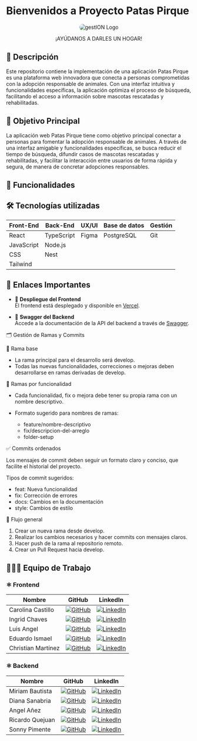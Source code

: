 # Bienvenidos a Proyecto Patas Pirque
  <p align="center">
    <img src="https://i.imgur.com/mtQDDC9.png" alt="gestION Logo"  style="border-radius: 10px;">
    <p align="center">¡AYÚDANOS A DARLES UN HOGAR!</p>
  </p>


## 📄 Descripción

Este repositorio contiene la implementación de una aplicación Patas Pirque es una plataforma web innovadora que conecta a personas comprometidas con la adopción responsable de animales. Con una interfaz intuitiva y funcionalidades específicas, la aplicación optimiza el proceso de búsqueda, facilitando el acceso a información sobre mascotas rescatadas y rehabilitadas.


## 🎯 Objetivo Principal

La aplicación web Patas Pirque tiene como objetivo principal conectar a personas
para fomentar la adopción responsable de animales. A través de una interfaz
amigable y funcionalidades específicas, se busca reducir el tiempo de búsqueda,
difundir casos de mascotas rescatadas y rehabilitadas, y facilitar la interacción
entre usuarios de forma rápida y segura, de manera de concretar adopciones
responsables.

## 🌟 Funcionalidades



## 🛠️ Tecnologías utilizadas

| **Front-End**       | **Back-End**       | **UX/UI**       | **Base de datos** | **Gestión** |
|---------------------|--------------------|-----------------|-------------------|-------------|
| React               | TypeScript         | Figma           | PostgreSQL        | Git         |
| JavaScript          | Node.js            |                 |                   |             |
| CSS                 | Nest               |                 |                   |             |
| Tailwind            |                    |                 |                   |             |

## 🔗 Enlaces Importantes

- 🚀 **Despliegue del Frontend**  
  El frontend está desplegado y disponible en [Vercel](https://patas-pirque.vercel.app/).

- 📄 **Swagger del Backend**  
  Accede a la documentación de la API del backend a través de [Swagger](https://patas-pirque.onrender.com/docs).

🗂️ Gestión de Ramas y Commits

🔀 Rama base

  - La rama principal para el desarrollo será develop.
  - Todas las nuevas funcionalidades, correcciones o mejoras deben desarrollarse en ramas derivadas de develop.

🌿 Ramas por funcionalidad

  - Cada funcionalidad, fix o mejora debe tener su propia rama con un nombre descriptivo.
  - Formato sugerido para nombres de ramas:

    - feature/nombre-descriptivo
    - fix/descripcion-del-arreglo
    - folder-setup

✅ Commits ordenados

  Los mensajes de commit deben seguir un formato claro y conciso, que facilite el historial del proyecto.

  Tipos de commit sugeridos:

  - feat: Nueva funcionalidad
  - fix: Corrección de errores
  - docs: Cambios en la documentación
  - style: Cambios de estilo

🔄 Flujo general

  1. Crear un nueva rama desde develop.
  2. Realizar los cambios necesarios y hacer commits con mensajes claros.
  3. Hacer push de la rama al repositorio remoto.
  4. Crear un Pull Request hacia develop.

## 🧑‍🤝‍🧑 Equipo de Trabajo

### ⚛️ Frontend

| Nombre            | GitHub                                                                                  | LinkedIn                                                                                      |
|-------------------|-----------------------------------------------------------------------------------------|----------------------------------------------------------------------------------------------|
| Carolina Castillo | [![GitHub](https://img.shields.io/badge/GitHub-181717?logo=github&logoColor=white)](https://github.com/Carolina2024)   | [![LinkedIn](https://img.shields.io/badge/LinkedIn-0A66C2?logo=linkedin&logoColor=white)]()   |
| Ingrid Chaves     | [![GitHub](https://img.shields.io/badge/GitHub-181717?logo=github&logoColor=white)](https://github.com/paochaves )   | [![LinkedIn](https://img.shields.io/badge/LinkedIn-0A66C2?logo=linkedin&logoColor=white)]()   |
| Luis Angel        | [![GitHub](https://img.shields.io/badge/GitHub-181717?logo=github&logoColor=white)](https://github.com/LuiangDev)   | [![LinkedIn](https://img.shields.io/badge/LinkedIn-0A66C2?logo=linkedin&logoColor=white)]()   |
| Eduardo Ismael    | [![GitHub](https://img.shields.io/badge/GitHub-181717?logo=github&logoColor=white)](https://github.com/Ismael-dev-v2)   | [![LinkedIn](https://img.shields.io/badge/LinkedIn-0A66C2?logo=linkedin&logoColor=white)]()   |
| Christian Martínez| [![GitHub](https://img.shields.io/badge/GitHub-181717?logo=github&logoColor=white)](https://github.com/Xhan88 )   | [![LinkedIn](https://img.shields.io/badge/LinkedIn-0A66C2?logo=linkedin&logoColor=white)]()   |

### ⚛️ Backend

| Nombre            | GitHub                                                                                  | LinkedIn                                                                                      |
|-------------------|-----------------------------------------------------------------------------------------|----------------------------------------------------------------------------------------------|
| Miriam Bautista   | [![GitHub](https://img.shields.io/badge/GitHub-181717?logo=github&logoColor=white)](https://github.com/anibau )   | [![LinkedIn](https://img.shields.io/badge/LinkedIn-0A66C2?logo=linkedin&logoColor=white)]()   |
| Diana Sanabria    | [![GitHub](https://img.shields.io/badge/GitHub-181717?logo=github&logoColor=white)](https://github.com/diana180102)   | [![LinkedIn](https://img.shields.io/badge/LinkedIn-0A66C2?logo=linkedin&logoColor=white)]()   |
| Angel Añez        | [![GitHub](https://img.shields.io/badge/GitHub-181717?logo=github&logoColor=white)](https://github.com/AngelAnez)   | [![LinkedIn](https://img.shields.io/badge/LinkedIn-0A66C2?logo=linkedin&logoColor=white)]()   |
| Ricardo Quejuan   | [![GitHub](https://img.shields.io/badge/GitHub-181717?logo=github&logoColor=white)](https://github.com/quejuan52)   | [![LinkedIn](https://img.shields.io/badge/LinkedIn-0A66C2?logo=linkedin&logoColor=white)]()   |
| Sonny Pimente     | [![GitHub](https://img.shields.io/badge/GitHub-181717?logo=github&logoColor=white)](https://github.com/spimentel1201)   | [![LinkedIn](https://img.shields.io/badge/LinkedIn-0A66C2?logo=linkedin&logoColor=white)]()   |


